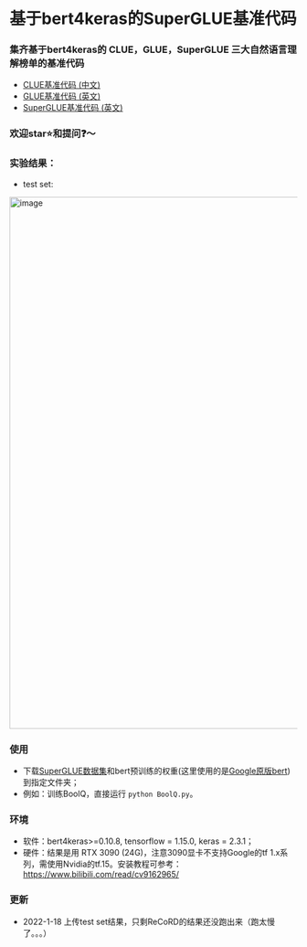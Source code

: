 # 基于bert4keras的SuperGLUE基准代码

### 集齐基于bert4keras的 CLUE，GLUE，SuperGLUE 三大自然语言理解榜单的基准代码
- [CLUE基准代码 (中文)](https://github.com/bojone/CLUE-bert4keras)
- [GLUE基准代码 (英文)](https://github.com/nishiwen1214/GLUE-bert4keras)
- [SuperGLUE基准代码 (英文)](https://github.com/nishiwen1214/SuperGLUE-bert4keras)

### 欢迎star⭐️和提问❓～

### 实验结果：

- test set:
<img width="931" alt="image" src="https://user-images.githubusercontent.com/56249874/149891667-24e1382e-7332-4604-89ea-c54ee40dc5ca.png">



### 使用
- 下载[SuperGLUE数据集](https://super.gluebenchmark.com/)和bert预训练的权重(这里使用的是[Google原版bert](https://github.com/google-research/bert))到指定文件夹；
- 例如：训练BoolQ，直接运行 `python BoolQ.py`。

### 环境
- 软件：bert4keras>=0.10.8, tensorflow = 1.15.0, keras = 2.3.1；
- 硬件：结果是用 RTX 3090 (24G)，注意3090显卡不支持Google的tf 1.x系列，需使用Nvidia的tf.15。安装教程可参考：https://www.bilibili.com/read/cv9162965/

### 更新
- 2022-1-18 上传test set结果，只剩ReCoRD的结果还没跑出来（跑太慢了。。。）
